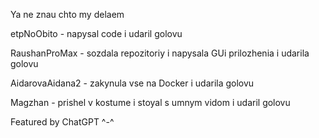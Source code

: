 Ya ne znau chto my delaem

etpNoObito - napysal code i udaril golovu

RaushanProMax - sozdala repozitoriy i napysala GUi prilozhenia i udarila golovu

AidarovaAidana2 - zakynula vse na Docker i udarila golovu

Magzhan - prishel v kostume i stoyal s umnym vidom i udaril golovu

Featured by ChatGPT
^-^
